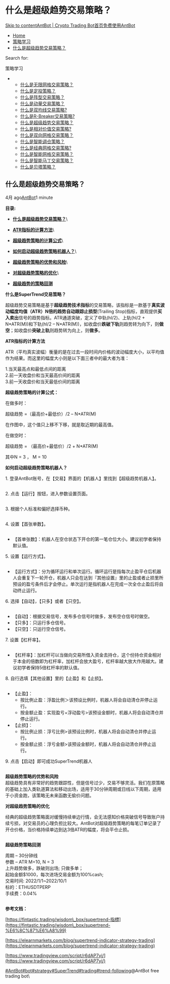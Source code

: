 # 什么是超级趋势交易策略？

[Skip to content](https://www.antrade.io/guide/docs/cn/supertrend/#content)[AntBot | Crypto Trading Bot](https://www.antrade.io/guide/docs/cn/)[首页](https://www.antrade.io/guide/docs/cn/)[免费使用AntBot](https://antrade.io/)

* [Home](https://www.antrade.io/guide/docs/cn)
* [策略学习](https://www.antrade.io/guide/docs/cn/cn-strategy/)
* [什么是超级趋势交易策略？](https://www.antrade.io/guide/docs/cn/supertrend/)

Search for:

策略学习

*
  * [什么是无限网格交易策略？](https://www.antrade.io/guide/docs/cn/infinity\_grid/)
  * [什么是定投策略？](https://www.antrade.io/guide/docs/cn/regular\_investment/)
  * [什么是阵型交易策略？](https://www.antrade.io/guide/docs/cn/strategy\_formation/)
  * [什么是动量交易策略？](https://www.antrade.io/guide/docs/cn/strategy-momentum/)
  * [什么是双均线交易策略?](https://www.antrade.io/guide/docs/cn/d-kama/)
  * [什么是R-Breaker交易策略?](https://www.antrade.io/guide/docs/cn/r-breaker/)
  * [什么是超级趋势交易策略？](https://www.antrade.io/guide/docs/cn/supertrend/)
  * [什么是相对价值交易策略?](https://www.antrade.io/guide/docs/cn/relative-value/)
  * [什么是双向网格交易策略？](https://www.antrade.io/guide/docs/cn/cn\_strategy\_dual\_grid/)
  * [什么是智能调仓策略？](https://www.antrade.io/guide/docs/cn/cn\_strategy\_rebalancing/)
  * [什么是经典网格交易策略?](https://www.antrade.io/guide/docs/cn/cn\_strategy\_grid/)
  * [什么是智能网格交易策略？](https://www.antrade.io/guide/docs/cn/cn\_strategy\_grid\_ai/)
  * [什么是智能马丁交易策略？](https://www.antrade.io/guide/docs/cn/cn\_strategy\_dca/)
  * [什么是贝塔策略？](https://www.antrade.io/guide/docs/cn/strategy\_ai\_beta/)

## 什么是超级趋势交易策略？

4月 ago[AntBot](https://www.antrade.io/guide/docs/cn/author/antbot/)1 minute

**目录:**

* [**什么是超级趋势交易策略？**](https://www.antrade.io/guide/docs/cn/supertrend/#%E4%BB%80%E4%B9%88%E6%98%AFSuperTrend%E4%BA%A4%E6%98%93%E7%AD%96%E7%95%A5%EF%BC%9F)\

* [**ATR指标的计算方法**](https://www.antrade.io/guide/docs/cn/supertrend/#ATR%E6%8C%87%E6%A0%87%E7%9A%84%E8%AE%A1%E7%AE%97%E6%96%B9%E6%B3%95)\

* [**超级趋势策略的计算公式**](https://www.antrade.io/guide/docs/cn/supertrend/#SuperTrend%20%E7%AD%96%E7%95%A5%E7%9A%84%E8%AE%A1%E7%AE%97%E5%85%AC%E5%BC%8F)\

* [**如何启动超级趋势策略机器人？**](https://www.antrade.io/guide/docs/cn/supertrend/#%E5%A6%82%E4%BD%95%E5%90%AF%E5%8A%A8SuperTrend%E7%AD%96%E7%95%A5%E6%9C%BA%E5%99%A8%E4%BA%BA%EF%BC%9F)\

* [**超级趋势策略的优势和风险**](https://www.antrade.io/guide/docs/cn/supertrend/#SuperTrend%E7%AD%96%E7%95%A5%E7%9A%84%E4%BC%98%E5%8A%BF%E5%92%8C%E9%A3%8E%E9%99%A9)\

* [**对超级趋势策略的优化**](https://www.antrade.io/guide/docs/cn/supertrend/#%E5%AF%B9SuperTrend%E7%AD%96%E7%95%A5%E7%9A%84%E4%BC%98%E5%8C%96)\

* [**超级趋势的策略回测**](https://www.antrade.io/guide/docs/cn/supertrend/#SuperTrend%E7%AD%96%E7%95%A5%E5%9B%9E%E6%B5%8B)

**什么是SuperTrend交易策略？**

超级趋势交易策略是基于**超级趋势技术指标**的交易策略，该指标是一款基于**真实波动幅度均值（ATR）**N倍的趋势**自动跟踪止损型**(Trailing Stop)指标，直观提供**买入卖出**信号的趋势指标。ATR通道突破，定义了中轨(hl/2)、上轨(hl/2 + N\*ATR(M))和下轨(hl/2 – N\*ATR(M))，如收盘价**跌破下轨**则趋势转为向下，则**做空**；如收盘价**突破上轨**则趋势转为向上，则**做多**。

**ATR指标的计算方法**

ATR（平均真实波幅）衡量的是在过去一段时间内价格的波动幅度大小，以平均值作为结果。而这里的幅度大小则是以下面三者中的最大者为准：

1.当天最高点和最低点间的距离\
2.前一天收盘价和当天最高价间的距离\
3.前一天收盘价和当天最低价间的距离

**超级趋势策略的计算公式：**

在做多时：

超级趋势 =（最高价+最低价）/2 – N\*ATR(M)

在作图中，这个值只上移不下移，就是取近期的最高值。

在做空时：

超级趋势 = （最高价+最低价）/2 + N\*ATR(M)

其中N = 3 ， M = 10

**如何启动超级趋势策略机器人？**

1\. 登录AntBot账号，在【交易】界面的【机器人】里找到【超级趋势机器人】。

<figure><img src="https://antrade.io/guide/docs/cn/wp-content/uploads/2022/11/1-2.jpg" alt=""><figcaption></figcaption></figure>

2\. 点击【运行】按钮，进入参数设置页面。

<figure><img src="https://antrade.io/guide/docs/cn/wp-content/uploads/2022/11/2-2.jpg" alt=""><figcaption></figcaption></figure>

3\. 根据个人标准和偏好选择币种。

<figure><img src="https://antrade.io/guide/docs/cn/wp-content/uploads/2022/11/3-2.jpg" alt=""><figcaption></figcaption></figure>

4\. 设置【首张单数】。

<figure><img src="https://antrade.io/guide/docs/cn/wp-content/uploads/2022/11/4-2.jpg" alt=""><figcaption></figcaption></figure>

* 【首单张数】：机器人在空仓状态下开仓的第一笔仓位大小。建议初学者保持默认值。

5\. 设置【运行方式】。

<figure><img src="https://antrade.io/guide/docs/cn/wp-content/uploads/2022/11/5-2.jpg" alt=""><figcaption></figcaption></figure>

* 【运行方式】：分为循环运行和单次运行。循环运行是指每次止盈平仓后机器人会重复下一轮开仓，机器人只会在达到『其他设置』里的止盈或者止损里所预设的盈亏条件后才会停止。单次运行是指机器人在完成一次全仓止盈后将自动终止运行。

6\. 选择【自动】，【只多】或者【只空】。

<figure><img src="https://antrade.io/guide/docs/cn/wp-content/uploads/2022/11/6-2.jpg" alt=""><figcaption></figcaption></figure>

* 【自动】：根据交易信号，发布多仓信号时做多，发布空仓信号时做空。
* 【只多】：只运行多仓信号。
* 【只空】：只运行空仓信号。

7\. 设置【杠杆率】。

<figure><img src="https://antrade.io/guide/docs/cn/wp-content/uploads/2022/11/7-2.jpg" alt=""><figcaption></figcaption></figure>

* 【杠杆率】：加杠杆可以当做向交易所借入资金去持仓，这个份持仓资金相对于本金的倍数即为杠杆率，加杠杆会放大盈亏，杠杆率越大放大作用越大。建议初学者保持5倍杠杆率的默认值。

8\. 自行选填【其他设置】里的【止盈】和【止损】。

<figure><img src="https://antrade.io/guide/docs/cn/wp-content/uploads/2022/11/8-2.jpg" alt=""><figcaption></figcaption></figure>

* 【止盈】：
  * 按比例止盈：浮盈比例＞该预设比例时，机器人将会自动清仓并停止运行。
  * 按金额止盈：实现盈亏+浮动盈亏>该预设金额时，机器人将会自动清仓并停止运行。
* 【止损】：
  * 按比例止损：浮亏比例>该预设比例时，机器人将会自动清仓并停止运行。
  * 按金额止损：浮亏金额>该预设金额时，机器人将会自动清仓并停止运行。

9\. 点击【启动】即可成功SuperTrend机器人

<figure><img src="https://antrade.io/guide/docs/cn/wp-content/uploads/2022/11/9-1.jpg" alt=""><figcaption></figcaption></figure>

**超级趋势策略的优势和风险**\
超级趋势具有非常好的趋势跟踪性，但是信号过少，交易不够灵活。我们在原策略的基础上加入类轨道算法和移动出场，适用于30分钟周期或日线以下周期，适用于小资金跑，该策略无未来函数无偷价问题。

**对超级趋势策略的优化**

经典的超级趋势策略面对缓慢持续单边行情，会无法感知价格突破信号导致账户持续亏损，对交易员的心理负担比较大。AntBot对超级趋势策略的每笔订单记录了开仓价格，当价格持续单边到达3倍ATR的幅度，将会平仓止损。

<figure><img src="https://antrade.io/guide/docs/cn/wp-content/uploads/2022/11/1668150086539.png" alt=""><figcaption></figcaption></figure>

**超级趋势策略回测**

周期 – 30分钟线\
参数 – ATR M=10, N = 3\
上升趋势做多，跌破则出场; 只做多单；\
起始金额$1000，每次进场交易金额为100%cash;\
交易时间: 2022/1/1\~2022/10/1\
标的：ETHUSDTPERP\
手续费：0.04%

<figure><img src="https://antrade.io/guide/docs/cn/wp-content/uploads/2022/11/1668150004677.png" alt=""><figcaption></figcaption></figure>

**参考文档：**

[https://fintastic.trading/wisdom\_box/supertrend-指標](https://fintastic.trading/wisdom\_box/supertrend-%E6%8C%87%E6%A8%99)

[https://elearnmarkets.com/blog/supertrend-indicator-strategy-trading](https://elearnmarkets.com/blog/supertrend-indicator-strategy-trading)

[https://www.tradingview.com/script/r6dAP7yi/](https://www.tradingview.com/script/r6dAP7yi/)

[#AntBot](https://www.antrade.io/guide/docs/cn/tag/antbot/)[#bot](https://www.antrade.io/guide/docs/cn/tag/bot/)[#strategy](https://www.antrade.io/guide/docs/cn/tag/strategy/)[#SuperTrend](https://www.antrade.io/guide/docs/cn/tag/supertrend/)[#trading](https://www.antrade.io/guide/docs/cn/tag/trading/)[#trend-following](https://www.antrade.io/guide/docs/cn/tag/trend-following/)@AntBot free trading bot\

